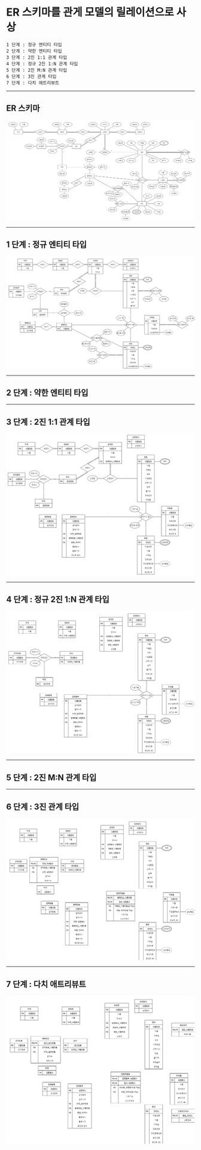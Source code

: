 # ER 스키마를 관게 모델의 릴레이션으로 사상

    1 단계 : 정규 엔티티 타입
    2 단계 : 약한 엔티티 타입
    3 단계 : 2진 1:1 관계 타입
    4 단계 : 정규 2진 1:N 관계 타입
    5 단계 : 2진 M:N 관계 타입
    6 단계 : 3진 관계 타입
    7 단계 : 다치 애트리뷰트

***
## ER 스키마
![ER 스키마](./0512_ER_model(schema).png)
***
## 1 단계 : 정규 엔티티 타입
![step01](./0512_step01.png)
***
## 2 단계 : 약한 엔티티 타입
***
## 3 단계 : 2진 1:1 관계 타입
![step03](./0512_step03.png)
***
## 4 단계 : 정규 2진 1:N 관계 타입
![step04](./0512_step04.png)
***
## 5 단계 : 2진 M:N 관계 타입
***
## 6 단계 : 3진 관계 타입
![step06](./0512_step06.png)
***
## 7 단계 : 다치 애트리뷰트
![step07](./0512_step07.png)